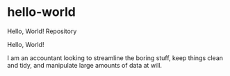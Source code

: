 # hello-world
Hello, World! Repository

Hello, World!  

I am an accountant looking to streamline the boring stuff, keep things clean and tidy, and manipulate large amounts of data at will.
